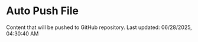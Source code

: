 # Auto Push File

Content that will be pushed to GitHub repository.
Last updated: 06/28/2025, 04:30:40 AM